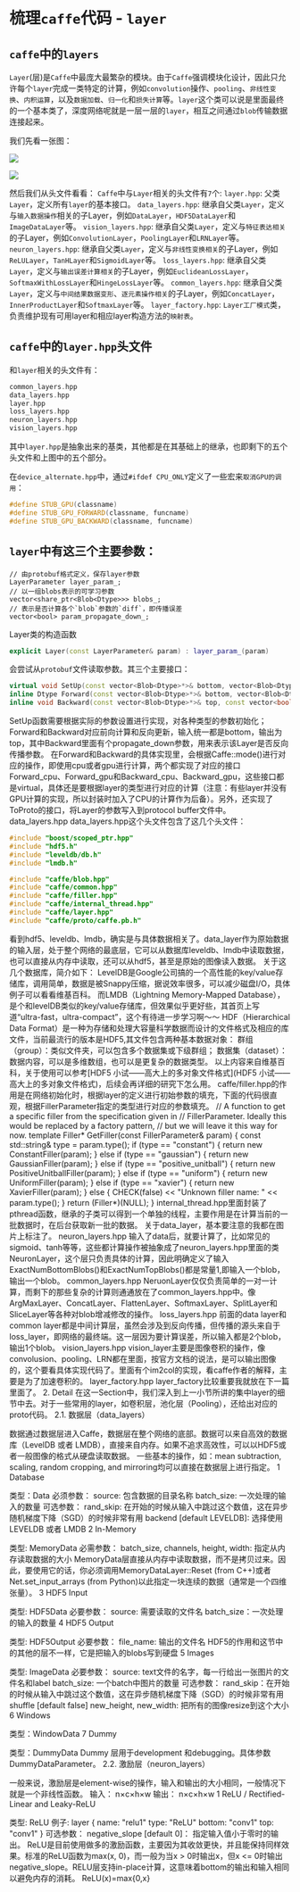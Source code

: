 # 梳理`caffe`代码 - `layer`
 
## `caffe`中的`layers`
`Layer`(层)是`Caffe`中最庞大最繁杂的模块。由于`Caffe`强调模块化设计，因此只允许每个`layer`完成一类特定的计算，例如`convolution`操作、`pooling`、`非线性变换`、`内积运算`，以及`数据加载`、`归一化`和`损失计算`等。`layer`这个类可以说是里面最终的一个基本类了，深度网络呢就是一层一层的`layer`，相互之间通过`blob`传输数据连接起来。

我们先看一张图：

![](../pictures/layers_1.png)

![](../pictures/layers_2.png)

然后我们从头文件看看：
`Caffe`中与`Layer`相关的头文件有`7`个:
`layer.hpp`: 父类`Layer`，定义所有`layer`的基本接口。
`data_layers.hpp`: 继承自父类`Layer`，定义与`输入数据操作`相关的子Layer，例如`DataLayer`，`HDF5DataLayer`和`ImageDataLayer`等。
`vision_layers.hpp`: 继承自父类`Layer`，定义与`特征表达相关`的子Layer，例如`ConvolutionLayer`，`PoolingLayer`和`LRNLayer`等。
`neuron_layers.hpp`: 继承自父类`Layer`，定义与`非线性变换相关`的子Layer，例如`ReLULayer`，`TanHLayer`和`SigmoidLayer`等。
`loss_layers.hpp`: 继承自父类`Layer`，定义与`输出误差计算相关`的子Layer，例如`EuclideanLossLayer`，`SoftmaxWithLossLayer`和`HingeLossLayer`等。
`common_layers.hpp`: 继承自父类`Layer`，定义与`中间结果数据变形`、`逐元素操作相关`的子Layer，例如`ConcatLayer`，`InnerProductLayer`和`SoftmaxLayer`等。
`layer_factory.hpp`: `Layer工厂模式`类，负责维护现有可用layer和相应layer构造方法的`映射表`。

## `caffe`中的`layer.hpp`头文件

 和`layer`相关的头文件有：
```cpp
common_layers.hpp
data_layers.hpp
layer.hpp
loss_layers.hpp
neuron_layers.hpp
vision_layers.hpp
```
其中`layer.hpp`是抽象出来的基类，其他都是在其基础上的继承，也即剩下的五个头文件和上图中的五个部分。





在`device_alternate.hpp`中，通过`#ifdef CPU_ONLY`定义了一些宏来`取消GPU的调用`：
```cpp
#define STUB_GPU(classname)
#define STUB_GPU_FORWARD(classname, funcname)
#define STUB_GPU_BACKWARD(classname, funcname)
```

## `layer`中有这三个主要参数：
```
// 由protobuf格式定义，保存layer参数
LayerParameter layer_param_;          
// 以一组blobs表示的可学习参数   
vector<share_ptr<Blob<Dtype>>> blobs_;          
// 表示是否计算各个`blob`参数的`diff`，即传播误差    
vector<bool> param_propagate_down_;        
```

Layer类的构造函数
```cpp
explicit Layer(const LayerParameter& param) : layer_param_(param)
```
会尝试从`protobuf`文件读取参数。其三个主要接口：
```cpp
virtual void SetUp(const vector<Blob<Dtype>*>& bottom, vector<Blob<Dtype>*>* top)
inline Dtype Forward(const vector<Blob<Dtype>*>& bottom, vector<Blob<Dtype>*>* top);
inline void Backward(const vector<Blob<Dtype>*>& top, const vector<bool>& propagate_down, const <Blob<Dtype>*>* bottom);
```

SetUp函数需要根据实际的参数设置进行实现，对各种类型的参数初始化；Forward和Backward对应前向计算和反向更新，输入统一都是bottom，输出为top，其中Backward里面有个propagate_down参数，用来表示该Layer是否反向传播参数。
在Forward和Backward的具体实现里，会根据Caffe::mode()进行对应的操作，即使用cpu或者gpu进行计算，两个都实现了对应的接口Forward_cpu、Forward_gpu和Backward_cpu、Backward_gpu，这些接口都是virtual，具体还是要根据layer的类型进行对应的计算（注意：有些layer并没有GPU计算的实现，所以封装时加入了CPU的计算作为后备）。另外，还实现了ToProto的接口，将Layer的参数写入到protocol buffer文件中。
data_layers.hpp
data_layers.hpp这个头文件包含了这几个头文件：
```cpp
#include "boost/scoped_ptr.hpp"
#include "hdf5.h"
#include "leveldb/db.h"
#include "lmdb.h"

#include "caffe/blob.hpp"
#include "caffe/common.hpp"
#include "caffe/filler.hpp"
#include "caffe/internal_thread.hpp"
#include "caffe/layer.hpp"
#include "caffe/proto/caffe.pb.h"
```
看到hdf5、leveldb、lmdb，确实是与具体数据相关了。data_layer作为原始数据的输入层，处于整个网络的最底层，它可以从数据库leveldb、lmdb中读取数据，也可以直接从内存中读取，还可以从hdf5，甚至是原始的图像读入数据。
关于这几个数据库，简介如下：
LevelDB是Google公司搞的一个高性能的key/value存储库，调用简单，数据是被Snappy压缩，据说效率很多，可以减少磁盘I/O，具体例子可以看看维基百科。
而LMDB（Lightning Memory-Mapped Database），是个和levelDB类似的key/value存储库，但效果似乎更好些，其首页上写道“ultra-fast，ultra-compact”，这个有待进一步学习啊～～
HDF（Hierarchical Data Format）是一种为存储和处理大容量科学数据而设计的文件格式及相应的库文件，当前最流行的版本是HDF5,其文件包含两种基本数据对象：
群组（group）：类似文件夹，可以包含多个数据集或下级群组；
数据集（dataset）：数据内容，可以是多维数组，也可以是更复杂的数据类型。
以上内容来自维基百科，关于使用可以参考[HDF5 小试——高大上的多对象文件格式](HDF5 小试——高大上的多对象文件格式)，后续会再详细的研究下怎么用。
caffe/filler.hpp的作用是在网络初始化时，根据layer的定义进行初始参数的填充，下面的代码很直观，根据FillerParameter指定的类型进行对应的参数填充。
// A function to get a specific filler from the specification given in
// FillerParameter. Ideally this would be replaced by a factory pattern,
// but we will leave it this way for now.
template <typename Dtype>
Filler<Dtype>* GetFiller(const FillerParameter& param) {
  const std::string& type = param.type();
  if (type == "constant") {
    return new ConstantFiller<Dtype>(param);
  } else if (type == "gaussian") {
    return new GaussianFiller<Dtype>(param);
  } else if (type == "positive_unitball") {
    return new PositiveUnitballFiller<Dtype>(param);
  } else if (type == "uniform") {
    return new UniformFiller<Dtype>(param);
  } else if (type == "xavier") {
    return new XavierFiller<Dtype>(param);
  } else {
    CHECK(false) << "Unknown filler name: " << param.type();
  }
  return (Filler<Dtype>*)(NULL);
}
internal_thread.hpp里面封装了pthread函数，继承的子类可以得到一个单独的线程，主要作用是在计算当前的一批数据时，在后台获取新一批的数据。
关于data_layer，基本要注意的我都在图片上标注了。
neuron_layers.hpp
输入了data后，就要计算了，比如常见的sigmoid、tanh等等，这些都计算操作被抽象成了neuron_layers.hpp里面的类NeuronLayer，这个层只负责具体的计算，因此明确定义了输入ExactNumBottomBlobs()和ExactNumTopBlobs()都是常量1,即输入一个blob，输出一个blob。
common_layers.hpp
NeruonLayer仅仅负责简单的一对一计算，而剩下的那些复杂的计算则通通放在了common_layers.hpp中。像ArgMaxLayer、ConcatLayer、FlattenLayer、SoftmaxLayer、SplitLayer和SliceLayer等各种对blob增减修改的操作。
loss_layers.hpp
前面的data layer和common layer都是中间计算层，虽然会涉及到反向传播，但传播的源头来自于loss_layer，即网络的最终端。这一层因为要计算误差，所以输入都是2个blob，输出1个blob。
vision_layers.hpp
vision_layer主要是图像卷积的操作，像convolusion、pooling、LRN都在里面，按官方文档的说法，是可以输出图像的，这个要看具体实现代码了。里面有个im2col的实现，看caffe作者的解释，主要是为了加速卷积的。
layer_factory.hpp
layer_factory比较重要我就放在下一篇里面了。
2. Detail
在这一Section中，我们深入到上一小节所讲的集中layer的细节中去。对于一些常用的layer，如卷积层，池化层（Pooling），还给出对应的proto代码。
2.1. 数据层（data_layers）

数据通过数据层进入Caffe，数据层在整个网络的底部。数据可以来自高效的数据库（LevelDB 或者 LMDB），直接来自内存。如果不追求高效性，可以以HDF5或者一般图像的格式从硬盘读取数据。
一些基本的操作，如：mean subtraction, scaling, random cropping, and mirroring均可以直接在数据层上进行指定。
1 Database

类型：Data
必须参数：
source: 包含数据的目录名称
batch_size: 一次处理的输入的数量
可选参数：
rand_skip: 在开始的时候从输入中跳过这个数值，这在异步随机梯度下降（SGD）的时候非常有用
backend [default LEVELDB]: 选择使用 LEVELDB 或者 LMDB
2 In-Memory

类型: MemoryData
必需参数：
batch_size, channels, height, width: 指定从内存读取数据的大小
MemoryData层直接从内存中读取数据，而不是拷贝过来。因此，要使用它的话，你必须调用MemoryDataLayer::Reset (from C++)或者Net.set_input_arrays (from Python)以此指定一块连续的数据（通常是一个四维张量）。
3 HDF5 Input

类型: HDF5Data
必要参数：
source: 需要读取的文件名
batch_size：一次处理的输入的数量
4 HDF5 Output

类型: HDF5Output
必要参数：
file_name: 输出的文件名
HDF5的作用和这节中的其他的层不一样，它是把输入的blobs写到硬盘
5 Images

类型: ImageData
必要参数：
source: text文件的名字，每一行给出一张图片的文件名和label
batch_size: 一个batch中图片的数量
可选参数：
rand_skip：在开始的时候从输入中跳过这个数值，这在异步随机梯度下降（SGD）的时候非常有用
shuffle [default false]
new_height, new_width: 把所有的图像resize到这个大小
6 Windows

类型：WindowData
7 Dummy

类型：DummyData
Dummy 层用于development 和debugging。具体参数DummyDataParameter。
2.2. 激励层（neuron_layers）

一般来说，激励层是element-wise的操作，输入和输出的大小相同，一般情况下就是一个非线性函数。
输入：
n×c×h×w
输出：
n×c×h×w
1 ReLU / Rectified-Linear and Leaky-ReLU

类型: ReLU
例子:
layer {
  name: "relu1"
  type: "ReLU"
  bottom: "conv1"
  top: "conv1"
}
可选参数：
negative_slope [default 0]： 指定输入值小于零时的输出。
ReLU是目前使用做多的激励函数，主要因为其收敛更快，并且能保持同样效果。标准的ReLU函数为max(x, 0)，而一般为当x > 0时输出x，但x <= 0时输出negative_slope。RELU层支持in-place计算，这意味着bottom的输出和输入相同以避免内存的消耗。
ReLU(x)=max{0,x}